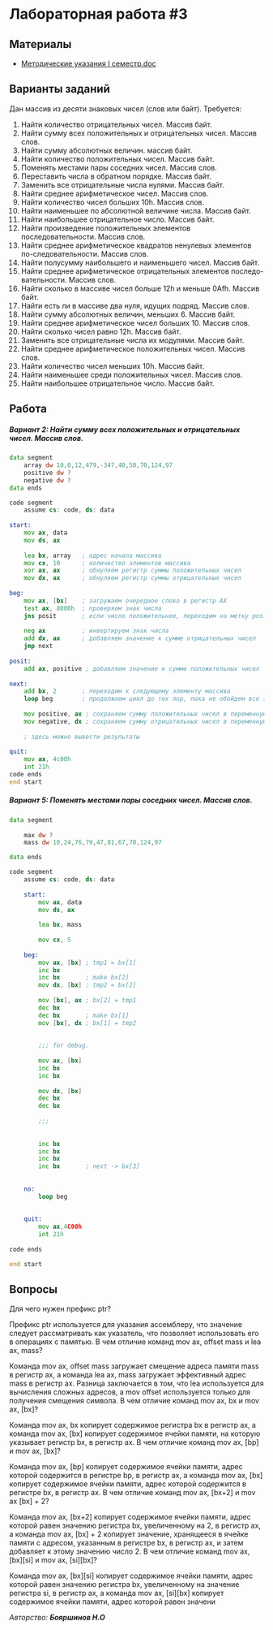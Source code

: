 # Лабораторная работа #3

## Материалы

* [Методические указания I семестр.doc](../%D0%9C%D0%B5%D1%82%D0%BE%D0%B4%D0%B8%D1%87%D0%B5%D1%81%D0%BA%D0%B8%D0%B5%20%D1%83%D0%BA%D0%B0%D0%B7%D0%B0%D0%BD%D0%B8%D1%8F%20I%20%D1%81%D0%B5%D0%BC%D0%B5%D1%81%D1%82%D1%80.doc)

## Варианты заданий
Дан массив из десяти знаковых чисел (слов или байт). Требуется:

1.	Найти количество отрицательных чисел. Массив байт.
2.	Найти сумму всех положительных и отрицательных чисел. Массив слов. 
3.	Найти сумму абсолютных величин. массив байт.
4.	Найти количество положительных чисел. Массив байт.
5.	Поменять местами пары соседних чисел. Массив слов.
6.	Переставить числа в обратном порядке. Массив байт.
7.	Заменить все отрицательные числа нулями. Массив байт.
8.	Найти среднее арифметическое чисел. Массив слов.
9.	Найти количество чисел больших 10h. Массив слов.
10.	Найти наименьшее по абсолютной величине числа. Массив байт.
11.	Найти наибольшее отрицательное число. Массив байт.
12.	Найти произведение положительных элементов последовательности. Массив слов.
13.	Найти среднее арифметическое квадратов ненулевых элементов по-следовательности. Массив слов.
14.	Найти полусумму наибольшего и наименьшего чисел. Массив байт.
15.	Найти среднее арифметическое отрицательных элементов последо-вательности. Массив слов.
16.	Найти сколько в массиве чисел больше 12h и меньше 0Afh. Массив байт.
17.	Найти есть ли в массиве два нуля, идущих подряд. Массив слов.
18.	Найти сумму абсолютных величин, меньших 6. Массив байт.
19.	Найти среднее арифметическое чисел больших 10. Массив слов.
20.	Найти сколько чисел равно 12h. Массив байт.
21.	Заменить все отрицательные числа их модулями. Массив байт.
22.	Найти среднее арифметическое положительных чисел. Массив слов.
23.	Найти количество чисел меньших 10h. Массив байт.
24.	Найти наименьшее среди положительных чисел. Массив слов.
25.	Найти наибольшее отрицательное число. Массив байт.

## Работа
##### Вариант 2: Найти сумму всех положительных и отрицательных чисел. Массив слов. 
```asm
data segment
    array dw 10,0,12,479,-347,40,50,70,124,97
    positive dw ?
    negative dw ? 
data ends     

code segment
    assume cs: code, ds: data  
    
start:
    mov ax, data
    mov ds, ax
    
    lea bx, array   ; адрес начала массива
    mov cx, 10      ; количество элементов массива
    xor ax, ax      ; обнуляем регистр суммы положительных чисел
    mov dx, ax      ; обнуляем регистр суммы отрицательных чисел
    
beg: 
    mov ax, [bx]    ; загружаем очередное слово в регистр AX
    test ax, 8000h  ; проверяем знак числа
    jns posit       ; если число положительное, переходим на метку posit
    
    neg ax          ; инвертируем знак числа
    add dx, ax      ; добавляем значение к сумме отрицательных чисел
    jmp next
    
posit:
    add ax, positive ; добавляем значение к сумме положительных чисел
    
next:
    add bx, 2       ; переходим к следующему элементу массива
    loop beg        ; продолжаем цикл до тех пор, пока не обойдем все элементы
    
    mov positive, ax ; сохраняем сумму положительных чисел в переменную positive
    mov negative, dx ; сохраняем сумму отрицательных чисел в переменную negative
    
    ; здесь можно вывести результаты
    
quit:
    mov ax, 4c00h 
    int 21h
code ends
end start
```

##### Вариант 5: Поменять местами пары соседних чисел. Массив слов.
```asm
data segment
    
    max dw ?
    mass dw 10,24,76,79,47,81,67,70,124,97

data ends  

code segment
    assume cs: code, ds: data  
    
    start:
        mov ax, data
        mov ds, ax
        
  		lea bx, mass
  		
 		mov cx, 5  
 		
  	beg:
  	    mov ax, [bx] ; tmp1 = bx[1]
  	    inc bx
  	    inc bx       ; make bx[2]
  	    mov dx, [bx] ; tmp2 = bx[2]
  	    
  	    mov [bx], ax ; bx[2] = tmp1
  	    dec bx
  	    dec bx       ; make bx[1]
  	    mov [bx], dx ; bx[1] = tmp2
  	    
  	    
  	    ;;; for debug.
  	       
  	    mov ax, [bx]
  	    inc bx
  	    inc bx
  	    
  	    mov dx, [bx]
  	    dec bx
  	    dec bx   
  	       
  	    ;;;
  	    
  	    
  	    inc bx
  	    inc bx
  	    inc bx
  	    inc bx       ; next -> bx[3]
  	    
        
 	no: 
		loop beg 
		
		
 	quit:
 	    mov ax,4C00h 	
        int 21h 	
    
code ends

end start
```

## Вопросы

Для чего нужен префикс ptr?

Префикс ptr используется для указания ассемблеру, что значение следует рассматривать как указатель, что позволяет использовать его в операциях с памятью.
В чем отличие команд mov ax, offset mass и lea ax, mass?

Команда mov ax, offset mass загружает смещение адреса памяти mass в регистр ax, а команда lea ax, mass загружает эффективный адрес mass в регистр ax. Разница заключается в том, что lea используется для вычисления сложных адресов, а mov offset используется только для получения смещения символа.
В чем отличие команд mov ax, bx и mov ax, [bx]?

Команда mov ax, bx копирует содержимое регистра bx в регистр ax, а команда mov ax, [bx] копирует содержимое ячейки памяти, на которую указывает регистр bx, в регистр ax.
В чем отличие команд mov ax, [bp] и mov ax, [bx]?

Команда mov ax, [bp] копирует содержимое ячейки памяти, адрес которой содержится в регистре bp, в регистр ax, а команда mov ax, [bx] копирует содержимое ячейки памяти, адрес которой содержится в регистре bx, в регистр ax.
В чем отличие команд mov ax, [bx+2] и mov ax [bx] + 2?

Команда mov ax, [bx+2] копирует содержимое ячейки памяти, адрес которой равен значению регистра bx, увеличенному на 2, в регистр ax, а команда mov ax, [bx] + 2 копирует значение, хранящееся в ячейке памяти с адресом, указанным в регистре bx, в регистр ax, и затем добавляет к этому значению число 2.
В чем отличие команд mov ax, [bx][si] и mov ax, [si][bx]?

Команда mov ax, [bx][si] копирует содержимое ячейки памяти, адрес которой равен значению регистра bx, увеличенному на значение регистра si, в регистр ax, а команда mov ax, [si][bx] копирует содержимое ячейки памяти, адрес которой равен значени

*Авторство: **Бояршинов Н.О***
